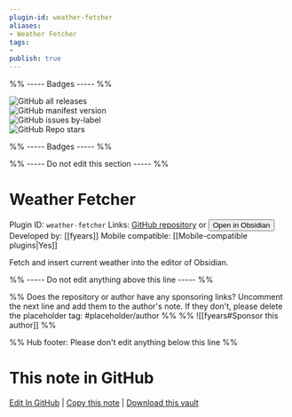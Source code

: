 ```yaml
---
plugin-id: weather-fetcher
aliases:
- Weather Fetcher
tags: 
- 
publish: true
---
```


%% ----- Badges ----- %%

![GitHub all releases](https://img.shields.io/github/downloads/fyears/weather-fetcher/total?color=573E7A&logo=github&style=for-the-badge)   
![GitHub manifest version](https://img.shields.io/github/manifest-json/v/fyears/weather-fetcher?color=573E7A&logo=github&style=for-the-badge)   
![GitHub issues by-label](https://img.shields.io/github/issues/fyears/weather-fetcher/help%20wanted?color=573E7A&logo=github&style=for-the-badge)   
![GitHub Repo stars](https://img.shields.io/github/stars/fyears/weather-fetcher?color=573E7A&logo=github&style=for-the-badge)

%% ----- Badges ----- %%

%% ----- Do not edit this section ----- %%

# Weather Fetcher

Plugin ID: `weather-fetcher`
Links: [GitHub repository](https://github.com/fyears/weather-fetcher) or [<button id=HH>Open in Obsidian</button>](obsidian://goto-plugin?id=weather-fetcher)
Developed by: [[fyears]]
Mobile compatible: [[Mobile-compatible plugins|Yes]]

Fetch and insert current weather into the editor of Obsidian.

%% ----- Do not edit anything above this line ----- %% 

%% Does the repository or author have any sponsoring links? Uncomment the next line and add them to the author's note. If they don't, please delete the placeholder tag: #placeholder/author %%
%% ![[fyears#Sponsor this author]] %%

%% Hub footer: Please don't edit anything below this line %%

# This note in GitHub

<span class="git-footer">[Edit In GitHub](https://github.dev/obsidian-community/obsidian-hub/blob/main/02%20-%20Community%20Expansions/02.05%20All%20Community%20Expansions/Plugins/weather-fetcher.md "git-hub-edit-note") | [Copy this note](https://raw.githubusercontent.com/obsidian-community/obsidian-hub/main/02%20-%20Community%20Expansions/02.05%20All%20Community%20Expansions/Plugins/weather-fetcher.md "git-hub-copy-note") | [Download this vault](https://github.com/obsidian-community/obsidian-hub/archive/refs/heads/main.zip "git-hub-download-vault") </span>
